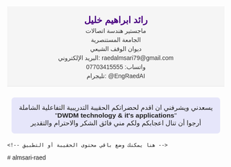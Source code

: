 <!DOCTYPE html>
<html lang="ar">
<head>
    <meta charset="UTF-8">
    <title>رائد ابراهيم خليل - DWDM technology & its applications</title>
    <meta name="viewport" content="width=device-width, initial-scale=1">
    <style>
        body { font-family: Arial, sans-serif; }
        .personal-info {
            background: #f5f5f5;
            padding: 20px 0 10px 0;
            text-align: center;
            border-bottom: 2px solid #eee;
            margin-bottom: 25px;
        }
        .personal-info h2 { margin: 0; color: #4b0082; }
        .personal-info p { margin: 5px 0; color: #333; }
        .welcome-msg {
            background: #e6e6fa;
            padding: 15px;
            margin: 15px auto 20px auto;
            border-radius: 7px;
            width: 90%;
            text-align: center;
            font-size: 1.1em;
            color: #222;
        }
    </style>
</head>
<body>
    <!-- معلوماتك الشخصية -->
    <div class="personal-info">
        <h2>رائد ابراهيم خليل</h2>
        <p>ماجستير هندسة اتصالات</p>
        <p>الجامعة المستنصرية</p>
        <p>ديوان الوقف الشيعي</p>
        <p>البريد الإلكتروني: raedalmsari79@gmail.com</p>
        <p>واتساب: 07703415555</p>
        <p>تليجرام: @EngRaedAI</p>
    </div>
    <div class="welcome-msg">
        يسعدني ويشرفني ان اقدم لحضراتكم الحقيبة التدريبية التفاعلية الشاملة "<b>DWDM technology &amp; it's applications</b>"<br>
        أرجوا أن تنال اعجابكم ولكم مني فائق الشكر والاحترام والتقدير
    </div>

    <!-- هنا يمكنك وضع باقي محتوى الحقيبة أو التطبيق -->
</body>
</html># almsari-raed
